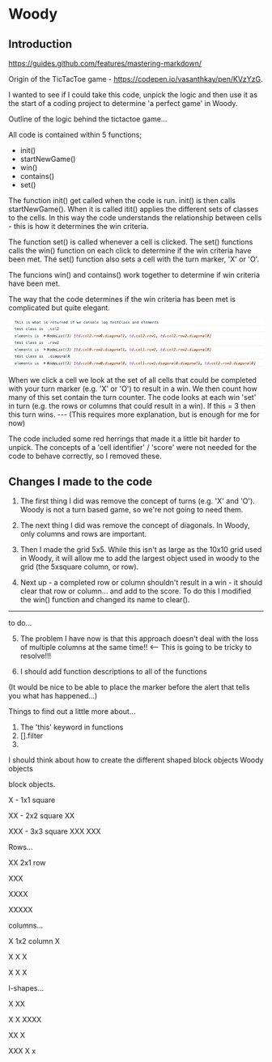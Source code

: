 # Woody

## Introduction

https://guides.github.com/features/mastering-markdown/

Origin of the TicTacToe game - https://codepen.io/vasanthkay/pen/KVzYzG. 

I wanted to see if I could take this code, unpick the logic and then use it as the start of a coding project to determine 'a perfect game' in Woody. 

Outline of the logic behind the tictactoe game... 

All code is contained within 5 functions;
- init()
- startNewGame()
- win()
- contains()
- set()

The function init() get called when the code is run. init() is then calls startNewGame(). When it is called itit() applies the different sets of classes to the cells. In this way the code understands the relationship between cells - this is how it determines the win criteria. 

The function set() is called whenever a cell is clicked. The set() functions calls the win() function on each click to determine if the win criteria have been met. The set() function also sets a cell with the turn marker, 'X' or 'O'.  

The funcions win() and contains() work together to determine if win criteria have been met. 

The way that the code determines if the win criteria has been met is complicated but quite elegant.  

![console log output](./images/console-log-testClass-and-elements.png)

When we click a cell we look at the set of all cells that could be completed with your turn marker (e.g. 'X' or 'O') to result in a win. We then count how many of this set contain the turn counter. The code looks at each win 'set' in turn (e.g. the rows or columns that could result in a win). If this = 3 then this turn wins. --- (This requires more explanation, but is enough for me for now)

The code included some red herrings that made it a little bit harder to unpick. The concepts of a 'cell identifier' / 'score' were not needed for the code to behave correctly, so I removed these. 

## Changes I made to the code 

1. The first thing I did was remove the concept of turns (e.g. 'X' and 'O'). Woody is not a turn based game, so we're not going to need them. 

2. The next thing I did was remove the concept of diagonals. In Woody, only columns and rows are important. 

3. Then I made the grid 5x5. While this isn't as large as the 10x10 grid used in Woody, it will allow me to add the largest object used in woody to the grid (the 5xsquare column, or row). 

4. Next up - a completed row or column shouldn't result in a win - it should clear that row or column... and add to the score. To do this I modified the win() function and changed its name to clear(). 

**************************************************************************************************************

to do... 

5. The problem I have now is that this approach doesn't deal with the loss of multiple columns at the same time!! <-- This is going to be tricky to resolve!!! 

6. I should add function descriptions to all of the functions

(It would be nice to be able to place the marker before the alert that tells you what has happened...)

Things to find out a little more about... 
1. The 'this' keyword in functions
2. [].filter
3. 


I should think about how to create the different shaped block objects 
Woody objects 

block objects. 

X - 1x1 square

XX - 2x2 square
XX

XXX - 3x3 square
XXX
XXX

Rows... 

XX 2x1 row 

XXX

XXXX

XXXXX

columns...

X 1x2 column
X

X
X
X

X
X
X

l-shapes... 

X
XX

X
X
XXXX

XX
 X

XXX
  X
  x

